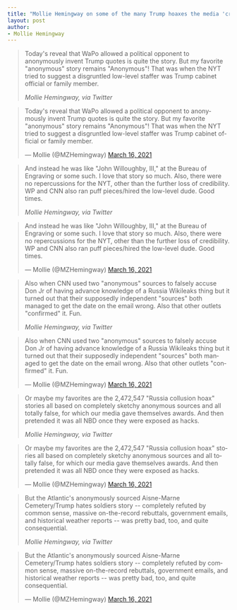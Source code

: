 ```yaml
---
title: "Mollie Hemingway on some of the many Trump hoaxes the media 'created'"
layout: post
author:
- Mollie Hemingway
---
```


> Today's reveal that WaPo allowed a political opponent to anonymously invent Trump quotes is quite the story. But my favorite "anonymous" story remains "Anonymous"! That was when the NYT tried to suggest a disgruntled low-level staffer was Trump cabinet official or family member.
>
> <cite>Mollie Hemingway, via Twitter</cite>

<blockquote class="twitter-tweet"><p lang="en" dir="ltr">Today's reveal that WaPo allowed a political opponent to anonymously invent Trump quotes is quite the story. But my favorite &quot;anonymous&quot; story remains &quot;Anonymous&quot;! That was when the NYT tried to suggest a disgruntled low-level staffer was Trump cabinet official or family member.</p>&mdash; Mollie (@MZHemingway) <a href="https://twitter.com/MZHemingway/status/1371712363200704513?ref_src=twsrc%5Etfw">March 16, 2021</a></blockquote>

> And instead he was like "John Willoughby, III," at the Bureau of Engraving or some such. I love that story so much. Also, there were no repercussions for the NYT, other than the further loss of credibility. WP and CNN also ran puff pieces/hired the low-level dude. Good times.
>
> <cite>Mollie Hemingway, via Twitter</cite>

<blockquote class="twitter-tweet"><p lang="en" dir="ltr">And instead he was like &quot;John Willoughby, III,&quot; at the Bureau of Engraving or some such. I love that story so much. Also, there were no repercussions for the NYT, other than the further loss of credibility. WP and CNN also ran puff pieces/hired the low-level dude. Good times.</p>&mdash; Mollie (@MZHemingway) <a href="https://twitter.com/MZHemingway/status/1371713267534598144?ref_src=twsrc%5Etfw">March 16, 2021</a></blockquote>

> Also when CNN used two "anonymous" sources to falsely accuse Don Jr of having advance knowledge of a Russia Wikileaks thing but it turned out that their supposedly independent "sources" both managed to get the date on the email wrong. Also that other outlets "confirmed" it. Fun.
>
> <cite>Mollie Hemingway, via Twitter</cite>

<blockquote class="twitter-tweet"><p lang="en" dir="ltr">Also when CNN used two &quot;anonymous&quot; sources to falsely accuse Don Jr of having advance knowledge of a Russia Wikileaks thing but it turned out that their supposedly independent &quot;sources&quot; both managed to get the date on the email wrong. Also that other outlets &quot;confirmed&quot; it. Fun.</p>&mdash; Mollie (@MZHemingway) <a href="https://twitter.com/MZHemingway/status/1371714208946139140?ref_src=twsrc%5Etfw">March 16, 2021</a></blockquote>

> Or maybe my favorites are the 2,472,547 "Russia collusion hoax" stories all based on completely sketchy anonymous sources and all totally false, for which our media gave themselves awards. And then pretended it was all NBD once they were exposed as hacks.
>
> <cite>Mollie Hemingway, via Twitter</cite>

<blockquote class="twitter-tweet"><p lang="en" dir="ltr">Or maybe my favorites are the 2,472,547 &quot;Russia collusion hoax&quot; stories all based on completely sketchy anonymous sources and all totally false, for which our media gave themselves awards. And then pretended it was all NBD once they were exposed as hacks.</p>&mdash; Mollie (@MZHemingway) <a href="https://twitter.com/MZHemingway/status/1371714627080441857?ref_src=twsrc%5Etfw">March 16, 2021</a></blockquote>

> But the Atlantic's anonymously sourced Aisne-Marne Cemetery/Trump hates soldiers story -- completely refuted by common sense, massive on-the-record rebuttals, government emails, and historical weather reports -- was pretty bad, too, and quite consequential.
>
> <cite>Mollie Hemingway, via Twitter</cite>

<blockquote class="twitter-tweet"><p lang="en" dir="ltr">But the Atlantic's anonymously sourced Aisne-Marne Cemetery/Trump hates soldiers story -- completely refuted by common sense, massive on-the-record rebuttals, government emails, and historical weather reports -- was pretty bad, too, and quite consequential.</p>&mdash; Mollie (@MZHemingway) <a href="https://twitter.com/MZHemingway/status/1371715295568654337?ref_src=twsrc%5Etfw">March 16, 2021</a></blockquote> <script async src="https://platform.twitter.com/widgets.js" charset="utf-8"></script>
